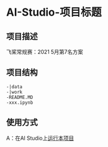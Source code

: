 # AI-Studio-项目标题

## 项目描述
飞桨常规赛：2021  5月第7名方案

## 项目结构
```
-|data
-|work
-README.MD
-xxx.ipynb
```
## 使用方式
A：在AI Studio上[运行本项目](https://aistudio.baidu.com/aistudio/usercenter)

